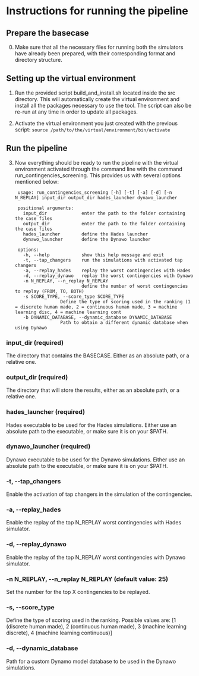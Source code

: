 
# Instructions for running the pipeline

## Prepare the basecase

0. Make sure that all the necessary files for running both the simulators have 
already been prepared, with their corresponding format and directory structure.

## Setting up the virtual environment

1. Run the provided script build_and_install.sh located inside the src directory. 
This will automatically create the virtual environment and install all the 
packages necessary to use the tool. The script can also be re-run at any time 
in order to update all packages.


2. Activate the virtual environment you just created with the previous script: 
`source /path/to/the/virtual/environment/bin/activate`

## Run the pipeline

3. Now everything should be ready to run the pipeline with the virtual environment 
activated through the command line with the command run_contingencies_screening.
This provides us with several options mentioned below:

        usage: run_contingencies_screening [-h] [-t] [-a] [-d] [-n N_REPLAY] input_dir output_dir hades_launcher dynawo_launcher

        positional arguments:
          input_dir             enter the path to the folder containing the case files
          output_dir            enter the path to the folder containing the case files
          hades_launcher        define the Hades launcher
          dynawo_launcher       define the Dynawo launcher
        
        options:
          -h, --help            show this help message and exit
          -t, --tap_changers    run the simulations with activated tap changers
          -a, --replay_hades    replay the worst contingencies with Hades
          -d, --replay_dynawo   replay the worst contingencies with Dynawo
          -n N_REPLAY, --n_replay N_REPLAY
                                define the number of worst contingencies to replay (FROM, TO, BOTH)
          -s SCORE_TYPE, --score_type SCORE_TYPE
                        Define the type of scoring used in the ranking (1 = discrete human made, 2 = continuous human made, 3 = machine learning disc, 4 = machine learning cont
          -b DYNAMIC_DATABASE, --dynamic_database DYNAMIC_DATABASE
                        Path to obtain a different dynamic database when using Dynawo


### input_dir (required)

The directory that contains the BASECASE. Either as an absolute path, or a relative one.

### output_dir (required)

The directory that will store the results, either as an absolute path, or a relative one.

### hades_launcher (required)

Hades executable to be used for the Hades simulations. Either use an absolute path to the executable,
or make sure it is on your $PATH.

### dynawo_launcher (required)

Dynawo executable to be used for the Dynawo simulations. Either use an absolute path to the executable,
or make sure it is on your $PATH.

### -t, --tap_changers

Enable the activation of tap changers in the simulation of the contingencies.

### -a, --replay_hades

Enable the replay of the top N_REPLAY worst contingencies with Hades simulator.

### -d, --replay_dynawo

Enable the replay of the top N_REPLAY worst contingencies with Dynawo simulator.

### -n N_REPLAY, --n_replay N_REPLAY (default value: 25)

Set the number for the top X contingencies to be replayed.

### -s, --score_type

Define the type of scoring used in the ranking. Possible values are: 
[1 (discrete human made), 2 (continuous human made), 3 (machine learning discrete), 4 (machine learning continuous)]

### -d, --dynamic_database

Path for a custom Dynamo model database to be used in the Dynawo simulations. 
